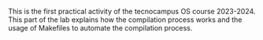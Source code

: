 This is the first practical activity of the tecnocampus OS course 2023-2024. This part of the lab explains how the compilation process works and the usage of Makefiles to automate the compilation process.
